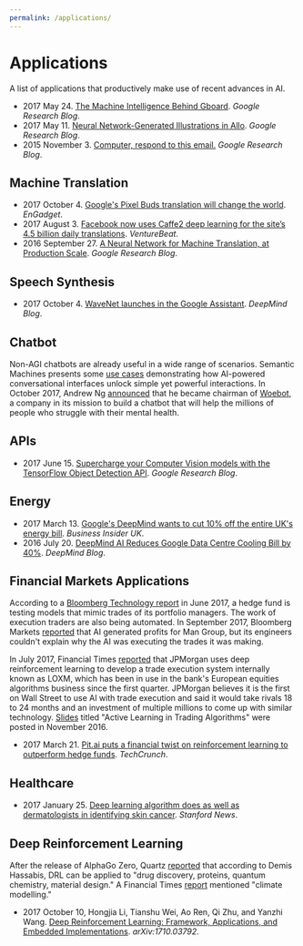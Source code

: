 ```yaml
---
permalink: /applications/
---
```

# Applications

A list of applications that productively make use of recent advances in AI.

* 2017 May 24. [The Machine Intelligence Behind Gboard](https://research.googleblog.com/2017/05/the-machine-intelligence-behind-gboard.html). *Google Research Blog*.
* 2017 May 11. [Neural Network-Generated Illustrations in Allo](https://research.googleblog.com/2017/05/neural-network-generated-illustrations.html). *Google Research Blog*.
* 2015 November 3. [Computer, respond to this email.](https://research.googleblog.com/2015/11/computer-respond-to-this-email.html) *Google Research Blog*.

## Machine Translation

* 2017 October 4. [Google's Pixel Buds translation will change the world](https://www.engadget.com/2017/10/04/google-pixel-buds-translation-change-the-world/). *EnGadget*.
* 2017 August 3. [Facebook now uses Caffe2 deep learning for the site’s 4.5 billion daily translations](https://venturebeat.com/2017/08/03/facebook-now-uses-caffe2-deep-learning-for-the-sites-4-5-billion-daily-translations/). *VentureBeat*.
* 2016 September 27. [A Neural Network for Machine Translation, at Production Scale](https://research.googleblog.com/2016/09/a-neural-network-for-machine.html). *Google Research Blog*.

## Speech Synthesis

* 2017 October 4. [WaveNet launches in the Google Assistant](https://deepmind.com/blog/wavenet-launches-google-assistant/). *DeepMind Blog*.

## Chatbot

Non-AGI chatbots are already useful in a wide range of scenarios. Semantic Machines presents some [use cases](http://www.semanticmachines.com/case/) demonstrating how AI-powered conversational interfaces unlock simple yet powerful interactions. In October 2017, Andrew Ng [announced](https://medium.com/@andrewng/woebot-ai-for-mental-health-d0e8632b82ba) that he became chairman of [Woebot](http://woebot.io/), a company in its mission to build a chatbot that will help the millions of people who struggle with their mental health.

## APIs

* 2017 June 15. [Supercharge your Computer Vision models with the TensorFlow Object Detection API](https://research.googleblog.com/2017/06/supercharge-your-computer-vision-models.html). *Google Research Blog*.

## Energy

* 2017 March 13. [Google's DeepMind wants to cut 10% off the entire UK's energy bill](http://uk.businessinsider.com/google-deepmind-wants-to-cut-ten-percent-off-entire-uk-energy-bill-using-artificial-intelligence-2017-3). *Business Insider UK*.
* 2016 July 20. [DeepMind AI Reduces Google Data Centre Cooling Bill by 40%](https://deepmind.com/blog/deepmind-ai-reduces-google-data-centre-cooling-bill-40/). *DeepMind Blog*.

## Financial Markets Applications

According to a [Bloomberg Technology report](https://www.bloomberg.com/news/articles/2017-06-28/fund-manager-who-traded-for-cohen-trains-algos-to-copy-his-brain) in June 2017, a hedge fund is testing models that mimic trades of its portfolio managers. The work of execution traders are also being automated. In September 2017, Bloomberg Markets [reported](https://www.bloomberg.com/news/features/2017-09-27/the-massive-hedge-fund-betting-on-ai) that AI generated profits for Man Group, but its engineers couldn't explain why the AI was executing the trades it was making.

In July 2017, Financial Times [reported](https://www.ft.com/content/16b8ffb6-7161-11e7-aca6-c6bd07df1a3c) that JPMorgan uses deep reinforcement learning to develop a trade execution system internally known as LOXM, which has been in use in the bank's European equities algorithms business since the first quarter. JPMorgan believes it is the first on Wall Street to use AI with trade execution and said it would take rivals 18 to 24 months and an investment of multiple millions to come up with similar technology. [Slides](https://www.slideshare.net/Quantopian/active-learning-in-trading-algorithms-by-david-fellah-head-of-the-emea-linear-quant-research-group-at-jp-morgan) titled "Active Learning in Trading Algorithms" were posted in November 2016.

* 2017 March 21. [Pit.ai puts a financial twist on reinforcement learning to outperform hedge funds](https://techcrunch.com/2017/03/21/aihedgefund/). *TechCrunch*.

## Healthcare

* 2017 January 25. [Deep learning algorithm does as well as dermatologists in identifying skin cancer](http://news.stanford.edu/press-releases/2017/01/25/artificial-inteltify-skin-cancer/). *Stanford News*.

## Deep Reinforcement Learning

After the release of AlphaGo Zero, Quartz [reported](https://qz.com/1105509/deepminds-new-alphago-zero-artificial-intelligence-is-ready-for-more-than-board-games/) that according to Demis Hassabis, DRL can be applied to "drug discovery, proteins, quantum chemistry, material design." A Financial Times [report](https://www.ft.com/content/39786fe4-b3e4-11e7-aa26-bb002965bce8) mentioned "climate modelling."

* 2017 October 10, Hongjia Li, Tianshu Wei, Ao Ren, Qi Zhu, and Yanzhi Wang. [Deep Reinforcement Learning: Framework, Applications, and Embedded Implementations](https://arxiv.org/abs/1710.03792). *arXiv:1710.03792*.

